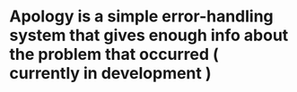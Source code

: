# Apology is a simple error-handling system that gives enough info about the problem that occurred ( currently in development )
